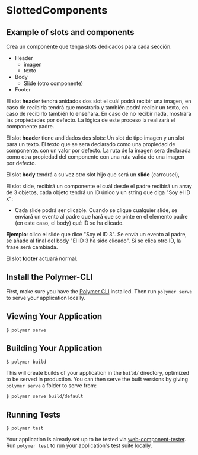 # SlottedComponents

## Example of slots and components

Crea un componente que tenga slots dedicados para cada sección.

-   Header
    -   imagen
    -   texto
-   Body
    -   Slide (otro componente)
-   Footer

El slot **header** tendrá anidados dos slot el cuál podrá recibir una imagen, en caso de recibirla tendrá que mostrarla y también podrá recibir un texto, en caso de recibirlo también lo enseñará. En caso de no recibir nada, mostrara las propiedades por defecto. La lógica de este proceso la realizará el componente padre.

El slot **header** tiene andidados dos slots: Un slot de tipo imagen y un slot para un texto.
El texto que se sera declarado como una propiedad de componente. con un valor por defecto.
La ruta de la imagen sera declarada como otra propiedad del componente con una ruta valida de una imagen por defecto.


El slot **body** tendrá a su vez otro slot hijo que será un **slide** (carrousel),

El slot slide, recibirá un componente el cuál desde el padre recibirá un array de 3 objetos, cada objeto tendrá un ID único y un string que diga "Soy el ID x":

-    Cada slide podrá ser clicable. Cuando se clique cualquier slide, se enviará un evento al padre que hará que se pinte en el elemento padre (en este caso, el body) qué ID se ha clicado.

**Ejemplo**: clico el slide que dice "Soy el ID 3". Se envía un evento al padre, se añade al final del body "El ID 3 ha sido clicado". Si se clica otro ID, la frase será cambiada.

El slot **footer** actuará normal.

## Install the Polymer-CLI

First, make sure you have the [Polymer CLI](https://www.npmjs.com/package/polymer-cli) installed. Then run `polymer serve` to serve your application locally.

## Viewing Your Application

```
$ polymer serve
```

## Building Your Application

```
$ polymer build
```

This will create builds of your application in the `build/` directory, optimized to be served in production. You can then serve the built versions by giving `polymer serve` a folder to serve from:

```
$ polymer serve build/default
```

## Running Tests

```
$ polymer test
```

Your application is already set up to be tested via [web-component-tester](https://github.com/Polymer/web-component-tester). Run `polymer test` to run your application's test suite locally.
